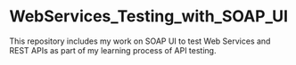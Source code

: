 # WebServices_Testing_with_SOAP_UI
This repository includes my work on SOAP UI to test Web Services and REST APIs as part of my learning process of API testing.
